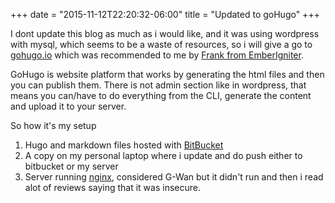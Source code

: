 +++
date = "2015-11-12T22:20:32-06:00"
title = "Updated to goHugo"
+++

I dont update this blog as much as i would like, and it was using wordpress with mysql, which seems to be a waste of resources, so i will give a go to [gohugo.io](http://gohugo.io) which was recommended to me by [Frank from EmberIgniter](http://emberigniter.com).

GoHugo is website platform that works by generating the html files and then you can publish them. There is not admin section like in wordpress, that means you can/have to do everything from the CLI, generate the content and upload it to your server.

So how it's my setup

1. Hugo and markdown files hosted with [BitBucket](http://bitbucket.org)
2. A copy on my personal laptop where i update and do push either to bitbucket or my server
3. Server running [nginx](http://nginx.org), considered G-Wan but it didn't run and then i read alot of reviews saying that it was insecure.
